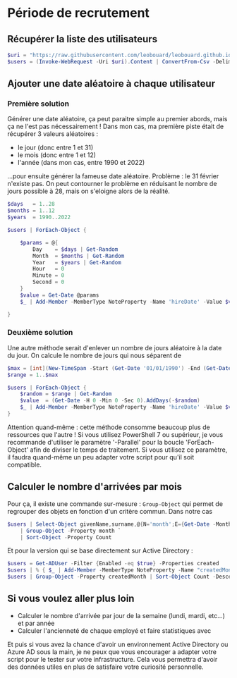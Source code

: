 
# Période de recrutement

## Récupérer la liste des utilisateurs

~~~powershell
$uri = "https://raw.githubusercontent.com/leobouard/leobouard.github.io/main/assets/files/users.csv"
$users = (Invoke-WebRequest -Uri $uri).Content | ConvertFrom-Csv -Delimiter ';'
~~~

## Ajouter une date aléatoire à chaque utilisateur

### Première solution

Générer une date aléatoire, ça peut paraitre simple au premier abords, mais ça ne l'est pas nécessairement ! Dans mon cas, ma première piste était de récupérer 3 valeurs aléatoires :

- le jour (donc entre 1 et 31)
- le mois (donc entre 1 et 12)
- l'année (dans mon cas, entre 1990 et 2022)

...pour ensuite générer la fameuse date aléatoire. Problème : le 31 février n'existe pas. On peut contourner le problème en réduisant le nombre de jours possible à 28, mais on s'eloigne alors de la réalité.

~~~powershell
$days   = 1..28
$months = 1..12
$years  = 1990..2022

$users | ForEach-Object {

    $params = @{
        Day    = $days | Get-Random
        Month  = $months | Get-Random
        Year   = $years | Get-Random
        Hour   = 0
        Minute = 0
        Second = 0
    }
    $value = Get-Date @params
    $_ | Add-Member -MemberType NoteProperty -Name 'hireDate' -Value $value -Force

}
~~~

### Deuxième solution

Une autre méthode serait d'enlever un nombre de jours aléatoire à la date du jour. On calcule le nombre de jours qui nous séparent de 

~~~powershell
$max = [int](New-TimeSpan -Start (Get-Date '01/01/1990') -End (Get-Date)).TotalDays
$range = 1..$max

$users | ForEach-Object {
    $random = $range | Get-Random
    $value  = (Get-Date -H 0 -Min 0 -Sec 0).AddDays(-$random)
    $_ | Add-Member -MemberType NoteProperty -Name 'hireDate' -Value $value -Force
}
~~~

Attention quand-même : cette méthode consomme beaucoup plus de ressources que l'autre ! Si vous utilisez PowerShell 7 ou supérieur, je vous recommande d'utiliser le paramètre '-Parallel' pour la boucle 'ForEach-Object' afin de diviser le temps de traitement. Si vous utilisez ce paramètre, il faudra quand-même un peu adapter votre script pour qu'il soit compatible.

## Calculer le nombre d'arrivées par mois

Pour ça, il existe une commande sur-mesure : `Group-Object` qui permet de regrouper des objets en fonction d'un critère commun. Dans notre cas

~~~powershell
$users | Select-Object givenName,surname,@{N='month';E={Get-Date -Month $_.hireDate.month -Format 'MMM'}} `
    | Group-Object -Property month `
    | Sort-Object -Property Count
~~~

Et pour la version qui se base directement sur Active Directory :

~~~powershell
$users = Get-ADUser -Filter {Enabled -eq $true} -Properties created
$users | % { $_ | Add-Member -MemberType NoteProperty -Name "createdMonth" -Value (Get-Date $_.created -Format 'MMM') -Force }
$users | Group-Object -Property createdMonth | Sort-Object Count -Descending
~~~

## Si vous voulez aller plus loin

- Calculer le nombre d'arrivée par jour de la semaine (lundi, mardi, etc...) et par année
- Calculer l'ancienneté de chaque employé et faire statistiques avec

Et puis si vous avez la chance d'avoir un environnement Active Directory ou Azure AD sous la main, je ne peux que vous encourager a adapter votre script pour le tester sur votre infrastructure. Cela vous permettra d'avoir des données utiles en plus de satisfaire votre curiosité personnelle.
